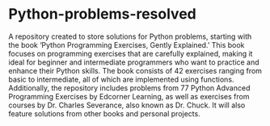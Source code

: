 # Python-problems-resolved
A repository created to store solutions for Python problems, starting with the book ‘Python Programming Exercises, Gently Explained.’ This book focuses on programming exercises that are carefully explained, making it ideal for beginner and intermediate programmers who want to practice and enhance their Python skills. The book consists of 42 exercises ranging from basic to intermediate, all of which are implemented using functions.
Additionally, the repository includes problems from 77 Python Advanced Programming Exercises by Edcorner Learning, as well as exercises from courses by Dr. Charles Severance, also known as Dr. Chuck.
It will also feature solutions from other books and personal projects.
